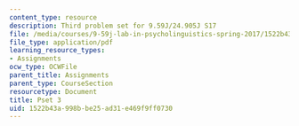 ```yaml
---
content_type: resource
description: Third problem set for 9.59J/24.905J S17
file: /media/courses/9-59j-lab-in-psycholinguistics-spring-2017/1522b43a998bbe25ad31e469f9ff0730_MIT9_59S17_pset3.pdf
file_type: application/pdf
learning_resource_types:
- Assignments
ocw_type: OCWFile
parent_title: Assignments
parent_type: CourseSection
resourcetype: Document
title: Pset 3
uid: 1522b43a-998b-be25-ad31-e469f9ff0730
---
```

